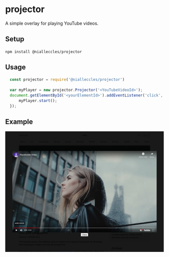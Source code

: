# projector

A simple overlay for playing YouTube videos.

## Setup
`npm install @nialleccles/projector`


## Usage
```javascript
  const projector = require('@nialleccles/projector')

  var myPlayer = new projector.Projector('<YouTubeVideoId>');
  document.getElementById('<yourElementId>').addEventListener('click', ()=>{
      myPlayer.start();
  });
```

## Example
![example image of video overlay](https://github.com/NiallEccles/projector/blob/media/example.jpg)
